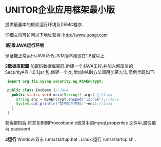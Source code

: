 # UNITOR企业应用框架最小版
提供最基本的框架运行环境及DEMO程序.

详细文档可访问以下地址获得:
http://www.uosgi.com

**1配置JAVA运行环境**

  保证能正常运行JAVA命令,JVM版本建议在1.8或以上.

**2数据库配置**
  加密码数据库密码,新建一个JAVA工程,并加入解压后的 SecurityAPI_1.0.1.jar 包,新建一个类,增加MAIN方法调用加密方法,示例代码如下:
 ```java
  import org.fix.sysbp.security.ag.RSAEncrypt;

  public class EncDemo {//Java
    public static void main(String[] args) {//Java
      String enc = RSAEncrypt.encpwd("123456");//Java
      System.out.println("加密后的密码:"+enc);//Java
    }
  }
 ```
  获得密码后,将其复制到Proxoobundle目录中的mysql.properties 文件中,属性值为:password.
  
**3运行**
  Window:双击 runs/startup.bat .
  Linux:运行 runs/startup.sh .
